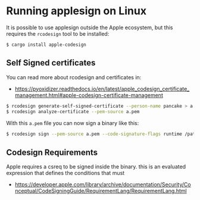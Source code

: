 # Running applesign on Linux

It is possible to use applesign outside the Apple ecosystem, but this requires
the `rcodesign` tool to be installed:

```
$ cargo install apple-codesign
```

## Self Signed certificates

You can read more about rcodesign and certificates in:

* https://pyoxidizer.readthedocs.io/en/latest/apple_codesign_certificate_management.html#apple-codesign-certificate-management

```sh
$ rcodesign generate-self-signed-certificate --person-name pancake > a.pem
$ rcodesign analyze-certificate --pem-source a.pem
```

With this `a.pem` file you can now sign a binary like this:

```sh
$ rcodesign sign --pem-source a.pem --code-signature-flags runtime /path/to/binary
```

## Codesign Requirements

Apple requires a csreq to be signed inside the binary. this is an evaluated expression that defines
the conditions that must 

* https://developer.apple.com/library/archive/documentation/Security/Conceptual/CodeSigningGuide/RequirementLang/RequirementLang.html
